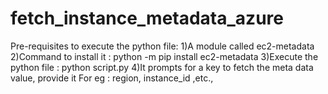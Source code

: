 # fetch_instance_metadata_azure
Pre-requisites to execute the python file:
1)A module called ec2-metadata
2)Command to install it : 
  python -m pip install ec2-metadata
3)Execute the python file :
  python script.py
4)It prompts for a key to fetch the meta data value, provide it 
For eg : region, instance_id ,etc.,

